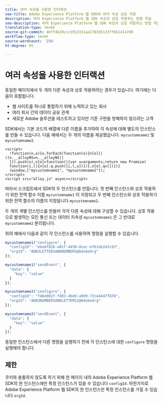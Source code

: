 ```yaml
---
title: 여러 속성을 사용한 인터랙션
seo-title: Adobe Experience Platform 웹 SDK와 여러 속성 상호 작용
description: 여러 Experience Platform 웹 SDK 속성과 상호 작용하는 방법 학습
seo-description: 여러 Experience Platform 웹 SDK 속성과 상호 작용하는 방법 학습
translation-type: tm+mt
source-git-commit: 4bff4b20ccc1913151aa1783d5123ffbb141a7d0
workflow-type: tm+mt
source-wordcount: '256'
ht-degree: 0%

---
```



# 여러 속성을 사용한 인터랙션

동일한 페이지에서 두 개의 다른 속성과 상호 작용하려는 경우가 있습니다. 여기에는 다음이 포함됩니다.

* 웹 사이트를 하나로 통합하기 위해 노력하고 있는 회사
* 여러 회사 간의 데이터 공유 관계
* 새로운 Adobe 솔루션을 테스트하고 있지만 기존 구현을 방해하지 않으려는 고객

SDK에서는 기본 코드의 배열에 다른 이름을 추가하여 각 속성에 대해 별도의 인스턴스를 만들 수 있습니다. 다음 예에서는 두 개의 이름을 제공했습니다. `mycustomname1` 및 `mycustomname2`.

```markup
<script>
  !function(n,o){o.forEach(function(o){n[o]||((n.__alloyNS=n.__alloyNS||
  []).push(o),n[o]=function(){var u=arguments;return new Promise(
  function(i,l){n[o].q.push([i,l,u])})},n[o].q=[])})}
  (window,["mycustomname1", "mycustomname2"]);
</script>
<script src="alloy.js" async></script>
```

따라서 스크립트에서 SDK의 두 인스턴스를 만듭니다. 첫 번째 인스턴스와 상호 작용하기 위한 전역 함수 이름 `mycustomname1` 이 지정되고 두 번째 인스턴스와 상호 작용하기 위한 전역 함수의 이름이 지정됩니다 `mycustomname2`.

두 개의 개별 인스턴스를 만들어 각각 다른 속성에 대해 구성할 수 있습니다. 상호 작용으로 발생하는 모든 통신 또는 데이터 지속성 `mycustomname1` 은 그 반대로 `mycustomname2` 분리됩니다.

위의 예에서 다음과 같이 각 인스턴스를 사용하여 명령을 실행할 수 있습니다.

```javascript
mycustomname1("configure", {
  "configId": "ebebf826-a01f-4458-8cec-ef61de241c93",
  "orgId": "ADB3LETTERSANDNUMBERS@AdobeOrg"
});

mycustomname1("sendEvent", {
  "data": {
    "key": "value"
  }
});

mycustomname2("configure", {
  "configId": "f46e981f-fd03-4bdd-a9d9-73ce4447f870",
  "orgId": "ADB3NUMBERSANDLETTERS2@AdobeOrg"
});

mycustomname2("sendEvent", {
  "data": {
    "key": "value"
  }
});
```

동일한 인스턴스에서 다른 명령을 실행하기 전에 각 인스턴스에 대한 `configure` 명령을 실행해야 합니다.

## 제한

쿠키와 충돌하지 않도록 하기 위해 한 페이지 내의 Adobe Experience Platform 웹 SDK의 한 인스턴스에만 특정 인스턴스가 있을 수 있습니다 `configId`.  마찬가지로 Adobe Experience Platform 웹 SDK의 한 인스턴스만 특정 인스턴스를 가질 수 있습니다 `orgId`.
